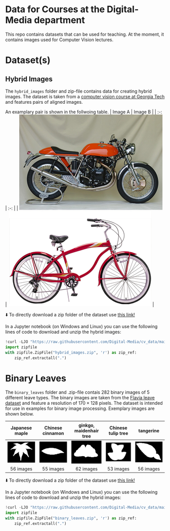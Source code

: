 # Data for Courses at the Digital-Media department

This repo contains datasets that can be used for teaching. 
At the moment, it contains images used for Computer Vision lectures.

# Dataset(s)
## Hybrid Images
The `hybrid_images` folder and zip-file contains data for creating hybrid images. 
The dataset is taken from a [computer vision course at Georgia Tech](https://dellaert.github.io/19F-4476/proj1.html) and features pairs of aligned images. 

An examplary pair is shown in the follwoing table. 
|  Image A |  Image B  |
| :-: | :-: |
| ![a motorcyle](/hybrid_images/2a_motorcycle.bmp "a motorcylce") | ![a bike](/hybrid_images/2b_bicycle.bmp "a bike") |

:arrow_down: To directly download a zip folder of the dataset use [this link!](https://github.com/Digital-Media/cv_data/blob/main/hybrid_images.zip?raw=true)

In a Jupyter notebook (on Windows and Linux) you can use the following lines of code to download and unzip the hybrid images:
```python
!curl -LJO "https://raw.githubusercontent.com/Digital-Media/cv_data/main/hybrid_images.zip" --silent
import zipfile
with zipfile.ZipFile("hybrid_images.zip", 'r') as zip_ref:
    zip_ref.extractall(".")
```

# Binary Leaves
The `binary_leaves` folder and .zip-file contais 282 binary images of 5 different leave types. 
The binary images are taken from the [Flavia leave dataset](https://flavia.sourceforge.net/) and feature a resolution of $170 \times 128$ pixels. The dataset is intended for use in examples for binary image processing.
Exemplary images are shown below. 

|  Japanese maple |  Chinese cinnamon  | ginkgo, maidenhair tree | Chinese tulip tree | tangerine |
| :-: | :-: | :-: | :-: | :-: |
| ![a Japanes maple leave](/binary_leaves/0/000.png) | ![a Chinese cinnamon leave](/binary_leaves/1/000.png) | ![a ginkgo, maidenhair tree leave](/binary_leaves/2/000.png) | ![a Chinese tulip tree leave](/binary_leaves/3/000.png) | ![a tangerine leave](/binary_leaves/4/000.png) |
| 56 images | 55 images | 62 images | 53 images | 56 images |

:arrow_down: To directly download a zip folder of the dataset use [this link!](https://github.com/Digital-Media/cv_data/blob/main/binary_leaves.zip?raw=true)

In a Jupyter notebook (on Windows and Linux) you can use the following lines of code to download and unzip the hybrid images:
```python
!curl -LJO "https://raw.githubusercontent.com/Digital-Media/cv_data/main/binary_leaves.zip" --silent
import zipfile
with zipfile.ZipFile("binary_leaves.zip", 'r') as zip_ref:
    zip_ref.extractall(".")
```
